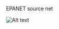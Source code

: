 EPANET source net 

![Alt text](C:\DATA\work\WDN\repository\WDN-Dataset-Workbench\networks\dataset-network-epanet-src\NET_2\NET_2_topology.png "WDN TOPOLOGY")